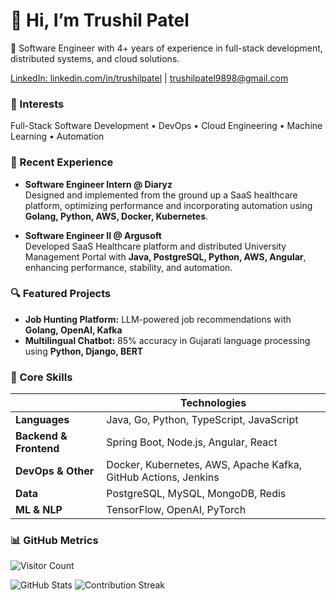 # 👋 Hi, I’m Trushil Patel

🚀 Software Engineer with 4+ years of experience in full-stack development, distributed systems, and cloud solutions. 

[LinkedIn: linkedin.com/in/trushilpatel](https://linkedin.com/in/trushilpatel) | [trushilpatel9898@gmail.com](mailto:trushilpatel9898@gmail.com)

### 🌟 Interests
Full-Stack Software Development • DevOps • Cloud Engineering • Machine Learning • Automation

### 💼 Recent Experience
- **Software Engineer Intern @ Diaryz**  
   Designed and implemented from the ground up a SaaS healthcare platform, optimizing performance and incorporating automation using **Golang, Python, AWS, Docker, Kubernetes**.

- **Software Engineer II @ Argusoft**  
   Developed SaaS Healthcare platform and distributed University Management Portal with **Java, PostgreSQL, Python, AWS, Angular**, enhancing performance, stability, and automation.

### 🔍 Featured Projects
- **Job Hunting Platform:** LLM-powered job recommendations with **Golang, OpenAI, Kafka**
- **Multilingual Chatbot:** 85% accuracy in Gujarati language processing using **Python, Django, BERT**

### 🔧 Core Skills

|           | **Technologies**                                                                                      |
|-----------------------|------------------------------------------------------------------------------------------------------|
| **Languages**         | Java, Go, Python, TypeScript, JavaScript                                                             |
| **Backend & Frontend**| Spring Boot, Node.js, Angular, React                                                                  |
| **DevOps & Other**    | Docker, Kubernetes, AWS, Apache Kafka, GitHub Actions, Jenkins                                       |
| **Data**              | PostgreSQL, MySQL, MongoDB, Redis                                                                     |
| **ML & NLP**          | TensorFlow, OpenAI, PyTorch                                                                           |

### 📊 GitHub Metrics
![Visitor Count](https://komarev.com/ghpvc/?username=trushilpatel&style=flat-square)

![GitHub Stats](https://github-readme-stats.vercel.app/api?username=trushilpatel&show_icons=true&theme=radical)
![Contribution Streak](https://github-readme-streak-stats.herokuapp.com/?user=trushilpatel&theme=radical)  
